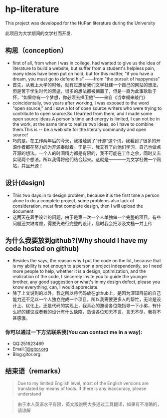# hp-literature

This project was developed for the HuPan literature during the University

此项目为大学期间的文学社而开发.

## 构思（conception）
- first of all, from when I was in college, had wanted to give us the idea of literature to build a website, but suffer from a student's helpless pain, many ideas have been put on hold, but for this matter, "if you have a dream, you must go to defend his" ——from "the pursuit of happyness"
- 首先，从我上大学的时候，就有过想给我们文学社建一个自己的网站的想法，但是苦于学生时代的苦逼，很多的想法都被搁置了，但是一直为此事耿耿于怀，"如果你有一个梦想，你必须去捍卫他"——来自《当幸福来敲门》
- coincidentally, two years after working, I was exposed to the word "open source," and I saw a lot of open source writers who were trying to contribute to open source.So I learned from them, and I made some open source ideas.A person's time and energy is limited, I can not be in the work, at the same time to realize two ideas, so I have to combine them.This is -- be a web site for the literary community and open source!
- 巧的是，在工作两年后的今天，我接触到了“开源”这个词，我看到了很多的开源作者都在努力的为开源奉献着。于是乎，我又有了向他们学习，自己也做点开源的想法。一个人的时间精力都是有限的，我不可能在工作之余，同时又去实现两个想法，所以我得将他们结合起来。这就是————为文学社做一个网站，并且开源！


## 设计(design)
- This two days in to design problem, because it is the first time a person alone to do a complete project, some problems also lack of consideration, must first complete design, then I will upload the document
- 这两天在着手设计的问题，由于是第一次一个人单独做一个完整的项目，有些问题还欠缺考虑，得要先进行完整的设计，届时我会把涉及文档一并上传

## 为什么我要放到github?(Why should I have my code hosted on github)
- Besides the says, the reason why I put the code on the lot, because that is my ability is not enough to a person a project independently, so I need more people to help, whether it is a design, optimization, and the realization of the code, I sincerely invite you to guide the younger brother, any good suggestion or what's in my design defect, please you know everything, can, I would appreciate.
- 除了上文说到的以外，我之所以将代码放在github上，是因为深知目前的自己能力还不足以一个人独立完成一个项目，所以我需要更多人的帮忙，无论是设计上、优化上，还是代码的实现上，我真心的邀请各位能指导一下小弟，有什么好的建议或者我的设计有什么缺陷，恳请各位知无不言、言无不尽，我将不甚感激。
### 你可以通过一下方法联系我(You can contact me in a way):
- QQ:251623469
- Email:1@gitor.org
- Blog:gitor.org
## 结束语（remarks）

> Due to my limited English level, most of the English versions are translated by means of tools. If there is any inaccuracy, please understand

> 由于本人英语水平有限，英文版说明大多通过工具翻译，如果有不准确的，请谅解

